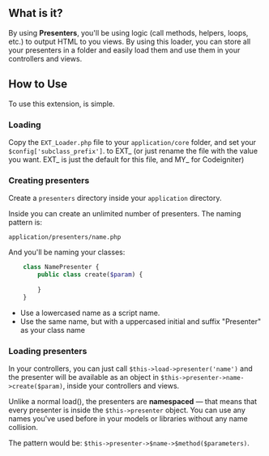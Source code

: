 ## What is it?

By using **Presenters**, you'll be using logic (call methods, helpers, loops, etc.) to output HTML to you views. By using this loader, you can store all your presenters in a folder and easily load them and use them in your controllers and views.

## How to Use

To use this extension, is simple.

### Loading

Copy the `EXT_Loader.php` file to your `application/core` folder, and set your `$config['subclass_prefix']`. to EXT_ (or just rename the file with the value you want. EXT_ is just the default for this file, and MY_ for Codeigniter)

### Creating presenters

Create a `presenters` directory inside your `application` directory.

Inside you can create an unlimited number of presenters. The naming pattern is:

	application/presenters/name.php

And you'll be naming your classes:

```php
	class NamePresenter {
		public class create($param) {
		
		}
	}
```

- Use a lowercased name as a script name.
- Use the same name, but with a uppercased initial and suffix "Presenter" as your class name

### Loading presenters

In your controllers, you can just call `$this->load->presenter('name')` and the presenter will be available as an object in `$this->presenter->name->create($param)`, inside your controllers and views.

Unlike a normal load(), the presenters are **namespaced** — that means that every presenter is inside the `$this->presenter` object. You can use any names you've used before in your models or libraries without any name collision.

The pattern would be: `$this->presenter->$name->$method($parameters)`.